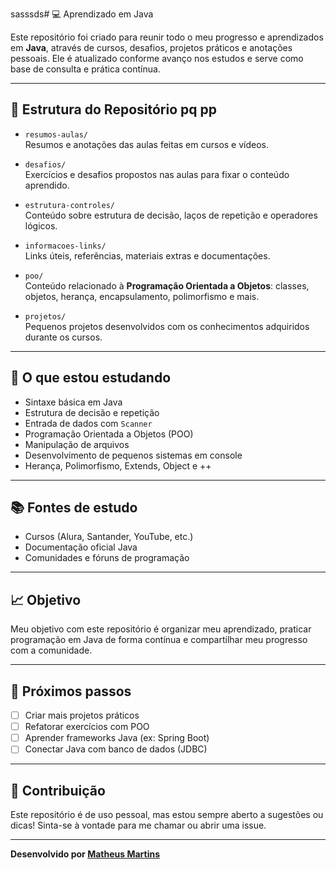 sasssds# 💻 Aprendizado em Java

Este repositório foi criado para reunir todo o meu progresso e aprendizados em **Java**, através de cursos, desafios, projetos práticos e anotações pessoais. Ele é atualizado conforme avanço nos estudos e serve como base de consulta e prática contínua.

---

## 📁 Estrutura do Repositório pq pp

- `resumos-aulas/`  
  Resumos e anotações das aulas feitas em cursos e vídeos.

- `desafios/`  
  Exercícios e desafios propostos nas aulas para fixar o conteúdo aprendido.

- `estrutura-controles/`  
  Conteúdo sobre estrutura de decisão, laços de repetição e operadores lógicos.

- `informacoes-links/`  
  Links úteis, referências, materiais extras e documentações.

- `poo/`  
  Conteúdo relacionado à **Programação Orientada a Objetos**: classes, objetos, herança, encapsulamento, polimorfismo e mais.

- `projetos/`  
  Pequenos projetos desenvolvidos com os conhecimentos adquiridos durante os cursos.

---

## 🧠 O que estou estudando

- Sintaxe básica em Java  
- Estrutura de decisão e repetição  
- Entrada de dados com `Scanner`  
- Programação Orientada a Objetos (POO)  
- Manipulação de arquivos  
- Desenvolvimento de pequenos sistemas em console
- Herança, Polimorfismo, Extends, Object e ++

---

## 📚 Fontes de estudo

- Cursos (Alura, Santander, YouTube, etc.)  
- Documentação oficial Java  
- Comunidades e fóruns de programação

---

## 📈 Objetivo

Meu objetivo com este repositório é organizar meu aprendizado, praticar programação em Java de forma contínua e compartilhar meu progresso com a comunidade.

---

## 🚀 Próximos passos

- [ ] Criar mais projetos práticos  
- [ ] Refatorar exercícios com POO  
- [ ] Aprender frameworks Java (ex: Spring Boot)  
- [ ] Conectar Java com banco de dados (JDBC)

---

## 🤝 Contribuição

Este repositório é de uso pessoal, mas estou sempre aberto a sugestões ou dicas! Sinta-se à vontade para me chamar ou abrir uma issue.

---

**Desenvolvido por [Matheus Martins](https://www.linkedin.com/in/matheusmartnsdeveloper)**  
